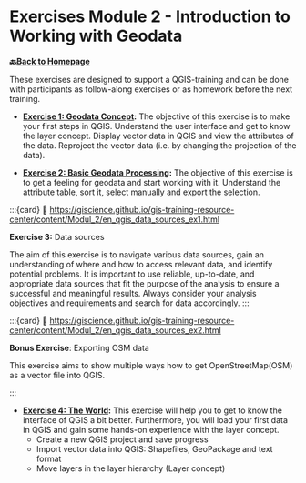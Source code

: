 # Exercises Module 2 - Introduction to Working with Geodata

__🔙[Back to Homepage](/content/intro.md)__

These exercises are designed to support a QGIS-training and can be done with participants as follow-along exercises or as homework before the next training. 


* __[Exercise 1: Geodata Concept](/content/Modul_2/en_qgis_geodata_concept_ex1.md):__ The objective of this exercise is to make your first steps in QGIS. Understand the user interface and get to know the layer concept. Display vector data in QGIS and view the attributes of the data. Reproject the vector data (i.e. by changing the projection of the data).


* __[Exercise 2: Basic Geodata Processing](https://giscience.github.io/gis-training-resource-center/content/Modul_2/en_qgis_basic_data_processing_ex1.html):__ The objective of this exercise is to get a feeling for geodata and start working with it. Understand the attribute table, sort it, select manually and export the selection.


:::{card} 
:link: https://giscience.github.io/gis-training-resource-center/content/Modul_2/en_qgis_data_sources_ex1.html

__Exercise 3:__ Data sources


The aim of this exercise is to navigate various data sources, gain an understanding of where and how to access relevant data, and identify potential problems. It is important to use reliable, up-to-date, and appropriate data sources that fit the purpose of the analysis to ensure a successful and meaningful results. Always consider your analysis objectives and requirements and search for data accordingly.
:::

:::{card}
:link: https://giscience.github.io/gis-training-resource-center/content/Modul_2/en_qgis_data_sources_ex2.html

__Bonus Exercise__: Exporting OSM data

This exercise aims to show multiple ways how to get OpenStreetMap(OSM) as a vector file into QGIS.

:::


* __[Exercise 4: The World](/content/Modul_2/en_qgis_modul_2_ex_1.md):__ This exercise will help you to get to know the interface of QGIS a bit better. Furthermore, you will load your first data in QGIS and gain some hands-on experience with the layer concept.
    * Create a new QGIS project and save progress
    * Import vector data into QGIS: Shapefiles, GeoPackage and text format
    * Move layers in the layer hierarchy (Layer concept)



